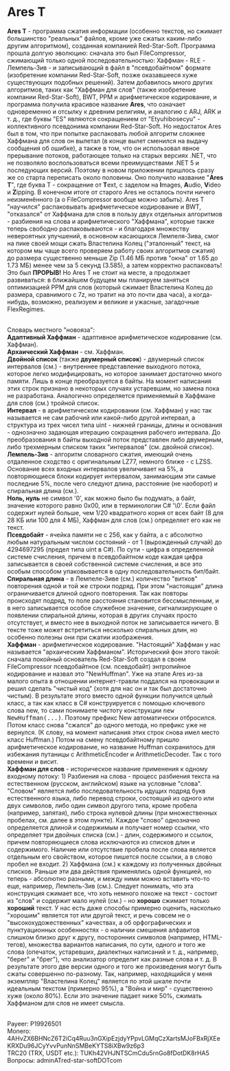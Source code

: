 # Ares T
<b>Ares T</b> - программа сжатия информации (особенно текстов, но сжимает большинство "реальных" файлов, кроме уже сжатых каким-либо другим алгоритмом), созданная компанией Red-Star-Soft. Программа прошла долгую эволюцию: сначала это был FileCompressor, сжимающий только одной последовательностью: Хаффман - RLE - Лемпель-Зив - и записывающий в файл в "псевдобайтном" формате (изобретение компании Red-Star-Soft, позже оказавшееся хуже существующих подобных решений). Затем добавилось много других алгоритмов, таких как "Хаффман для слов" (также изобретение компании Red-Star-Soft), BWT, PPM и арифметическое кодирование, и программа получила красивое название <b>Ares</b>, что означает одновременно и отсылку к древним религиям, и аналогию с ARJ, ARK и т. д., где буквы "ES" являются сокращением от "Etyuhibosecyu" - коллективного псевдонима компании Red-Star-Soft. Но недостаток Ares был в том, что при попытке распаковать любой алгоритм сложнее Хаффмана для слов он вылетал (в конце вылет сменился на выдачу сообщения об ошибке), а также в том, что он использовал явное прерывание потоков, работающее только на старых версиях .NET, что не позволяло воспользоваться всеми преимуществами .NET 5 и последующих версий. Поэтому в новом приложении пришлось сразу же со старта переписать около половины. Оно получило название "<b>Ares T</b>", где буква T - сокращение от <b>T</b>ext, с заделом на <b>I</b>mages, <b>A</b>udio, <b>V</b>ideo и <b>Z</b>ipping. В конечном итоге от старого Ares не осталось почти ничего неизменённого (а о FileCompressor вообще можно забыть). Ares T "научился" распаковывать арифметическое кодирование и BWT, "отказался" от Хаффмана для слов в пользу двух отдельных алгоритмов - разбиения на слова и арифметического "Хаффмана", которые также теперь свободно распаковываются - и благодаря множеству невероятных улучшений, в основном касающихся Лемпеля-Зива, смог на пике своей мощи сжать Властелина Колец ("эталонный" текст, на котором мы чаще всего проверяем работу своих алгоритмов сжатия) до размера существенно меньше Zip (1.46 МБ против "окна" от 1.65 до 1.73 МБ) менее чем за 5 секунд (3.585), а затем корректно распаковать! Это был <b>ПРОРЫВ!</b> Но Ares T не стоит на месте, а продолжает развиваться: в ближайшем будущем мы планируем заняться оптимизацией PPM для слов (который сжимает Властелина Колец до размера, сравнимого с 7z, но тратит на это почти два часа), а когда-нибудь, возможно, реализуем и великие и ужасные, загадочные FlexRegimes.<br><br>

Словарь местного "новояза":<br>
<b>Адаптивный Хаффман</b> - адаптивное арифметическое кодирование (см. Хаффман).<br>
<b>Архаический Хаффман</b> - см. Хаффман.<br>
<b>Двойной список</b> (также <b>двумерный список</b>) - двумерный список интервалов (см.) - внутреннее представление выходного потока, которое легко модифицировать, но которое занимает достаточно много памяти. Лишь в конце преобразуется в байты. На момент написания этих строк признано в некоторых случаях устаревшим, но замена пока не разработана. Аналогично определяется применяемый в Хаффмане для слов (см.) тройной список.<br>
<b>Интервал</b> - в арифметическом кодировании (см. Хаффман) у нас так называется не сам рабочий или какой-либо другой интервал, а структура из трех чисел типа uint - нижней границы, длины и основания - однозначно задающая итерацию сокращения рабочего интервала. До преобразования в байты выходной поток представлен либо двумерным, либо трехмерным списком таких "интервалов" (см. двойной список).<br>
<b>Лемпель-Зив</b> - алгоритм словарного сжатия, имеющий очень отдаленное сходство с оригинальным LZ77, немного ближе - с LZSS. Основание всех входных интервалов увеличивает на 5%, а повторяющиеся блоки кодирует интервалом, занимающим эти самые последние 5%, после чего следуют длина, расстояние (не наоборот) и спиральная длина (см.).<br>
<b>Ноль, нуль</b> не символ '0', как можно было бы подумать, а байт, значение которого равно 0x00, или в терминологии C# '&#92;0'. Если файл содержит нулей больше, чем 1/20 квадратного корня от всех байт (8 для 28 КБ или 100 для 4 МБ), Хаффман для слов (см.) определяет его как не текст.<br>
<b>Псевдобайт</b> - ячейка памяти не с 256, как у байта, а с абсолютно любым натуральным числом состояний - от 1 (вырожденный случай) до 4294697295 (предел типа uint в C#). По сути - цифра в определенной системе счисления, причем в псевдобайтном коде каждая цифра записывается в своей собственной системе счисления, и все это особым способом упаковывается в одну последовательность бит/байт.<br>
<b>Спиральная длина</b> - в Лемпеле-Зиве (см.) количество "витков" повторения одной и той же строки подряд. При этом "настоящая" длина ограничивается длиной одного повторения. Так как повторы происходят подряд, то поле расстояния становится бессмысленным, и в него записывается особое служебное значение, сигнализирующее о появлении спиральной длины, которая в других случаях просто отсутствует, и вместо нее в выходной поток не записывается ничего. В тексте тоже может встретиться несколько спиральных длин, но особенно полезны они при сжатии изображения.<br>
<b>Хаффман</b> - арифметическое кодирование. "Настоящий" Хаффман у нас называется "архаическим Хаффманом". Исторический фон этого такой: сначала покойный основатель Red-Star-Soft создал в своем FileCompressor псевдобайтное (см. псевдобайт) энтропийное кодирование и назвал это "NewHuffman". Уже на этапе Ares из-за малого опыта в отношении интернет-травли поддался на провокации и решил сделать "чистый код" (хотя для нас он и так был достаточно чистым). В результате этого вместо одной функции получился целый класс, а так как класс в C# конструируется с помощью ключевого слова new, то сами понимаете чистоту конструкции <tt>new NewHuffman(...)</tt>. Поэтому префикс New автоматически отбросился. Потом класс снова "сжался" до одного метода, но префикс уже не вернулся. (К слову, на момент написания этих строк снова имел место класс Huffman.) Потом на смену псевдобайтному пришло арифметическое кодирование, но название Huffman сохранилось для избежания путаницы с ArithmeticEncoder и ArithmeticDecoder. Так с того времени и висит.<br>
<b>Хаффман для слов</b> - историческое название применения к одному входному потоку: 1) Разбиения на слова - процесс разбиения текста на естественном (русском, английском) языке на условные "слова". "Словом" является либо последовательность идущих подряд букв естественного языка, либо перевод строки, состоящий из одного или двух символов, либо один символ другого типа, кроме пробела (например, запятая), либо строка нулевой длины (при множественных пробелах, см. далее в этом пункте). Каждое "слово" однозначно определяется длиной и содержимым и получает номер ссылки, что определяет три двойных списка (см.) - длин, содержимого и ссылок, причем повторяющиеся слова исключаются из списков длин и содержимого. Наличие или отсутствие пробела после слова является отдельным его свойством, которое пишется после ссылки, а в слово пробел не входит. 2) Хаффмана (см.) к каждому из полученных двойных списков. Раньше эти два действия применялись одной функцией, но теперь - абсолютно разными, и между ними можно вставить что-то еще, например, Лемпель-Зив (см.). Следует понимать, что эта конструкция сжимает все, что хоть немного похоже на текст - состоит из "слов" и содержит мало нулей (см.) - но <b>хорошо</b> сжимает только <b>хороший</b> текст. У нас есть даже способы примерно оценить, насколько "хорошим" является тот или другой текст, и речь совсем не о "высокохудожественных" качествах, а об орфографических и пунктуационных особенностях - о наличии смешения алфавитов слишком близко друг к другу, посторонних символов (например, HTML-тегов), множества вариантов написания, по сути, одного и того же слова (опечаток, устаревших, диалектных написаний и т. д., например, "берег" и "брег"), что анализатор определит как разные слова и т. д. В результате этого две версии одного и того же произведения могут быть сжаты совершенно по-разному. Так, например, находящийся у меня экземпляр "Властелина Колец" является по этой шкале почти идеальным текстом (примерно 95%), а "Война и мир" - существенно хуже (около 80%). Если это значение падает ниже 50%, сжимать Хаффманом для слов не имеет смысла.<br><br>

Payeer: P19926501<br>
Monero: 4AHvZX6BHNcZ6T2iCq4Ruu3nGXipEzjdyYPpvLGMqCzXartsMJoFBxRjXEeKRXDu96JCyYvvPunNnSMBeKYTS8iXBw9z6p3<br>
TRC20 (TRX, USDT etc.): TUKh42VHJNTSCmCdu5rnGo8fDotDK8rHA5<br>
Вопросы: adminATred-star-softDOTcom<br>
